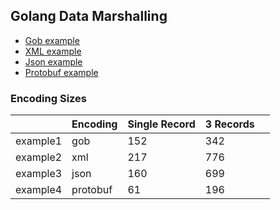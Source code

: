 ## Golang Data Marshalling  
* [Gob example](./example1/README.md)
* [XML example](./example2/README.md)
* [Json example](./example3/README.md)
* [Protobuf example](./example4/README.md)



### Encoding Sizes

|           |Encoding |Single Record   |3 Records  |   |
|-----------|---------|----------------|-----------|---|
|example1   |gob      |152             |342        |   |   
|example2   |xml      |217             |776        |   |   
|example3   |json     |160             |699        |   |   
|example4   |protobuf |61              |196        |   |   
